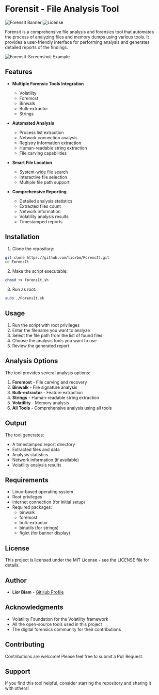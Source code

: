 # Forensit -  File Analysis Tool

![ForensIt Banner](https://img.shields.io/badge/ForensIt-v1.00-blue)
![License](https://img.shields.io/badge/License-MIT-green)

Forensit is a comprehensive file analysis and forensics tool that automates the process of analyzing files and memory dumps using various tools. It provides a user-friendly interface for performing analysis and generates detailed reports of the findings.

![ForensIt-Screenshot-Example](https://github.com/user-attachments/assets/0640c871-dc03-46c9-980b-872254192ac0)

## Features

- **Multiple Forensic Tools Integration**
  - Volatility
  - Foremost
  - Binwalk
  - Bulk-extractor
  - Strings

- **Automated Analysis**
  - Process list extraction
  - Network connection analysis
  - Registry information extraction
  - Human-readable string extraction
  - File carving capabilities

- **Smart File Location**
  - System-wide file search
  - Interactive file selection
  - Multiple file path support

- **Comprehensive Reporting**
  - Detailed analysis statistics
  - Extracted files count
  - Network information
  - Volatility analysis results
  - Timestamped reports

## Installation

1. Clone the repository:
```bash
git clone https://github.com/liorbm/ForensIt.git
cd ForensIt
```

2. Make the script executable:
```bash
chmod +x ForensIt.sh
```

3. Run as root:
```bash
sudo ./ForensIt.sh
```

## Usage

1. Run the script with root privileges
2. Enter the filename you want to analyze
3. Select the file path from the list of found files
4. Choose the analysis tools you want to use
5. Review the generated report

## Analysis Options

The tool provides several analysis options:

1. **Foremost** - File carving and recovery
2. **Binwalk** - File signature analysis
3. **Bulk-extractor** - Feature extraction
4. **Strings** - Human-readable string extraction
5. **Volatility** - Memory analysis
6. **All Tools** - Comprehensive analysis using all tools

## Output

The tool generates:
- A timestamped report directory
- Extracted files and data
- Analysis statistics
- Network information (if available)
- Volatility analysis results

## Requirements

- Linux-based operating system
- Root privileges
- Internet connection (for initial setup)
- Required packages:
  - binwalk
  - foremost
  - bulk-extractor
  - binutils (for strings)
  - figlet (for banner display)

## License

This project is licensed under the MIT License - see the LICENSE file for details.

## Author

- **Lior Biam** - [GitHub Profile](https://github.com/liorbm)

## Acknowledgments

- Volatility Foundation for the Volatility framework
- All the open-source tools used in this project
- The digital forensics community for their contributions

## Contributing

Contributions are welcome! Please feel free to submit a Pull Request.

## Support

If you find this tool helpful, consider starring the repository and sharing it with others! 
